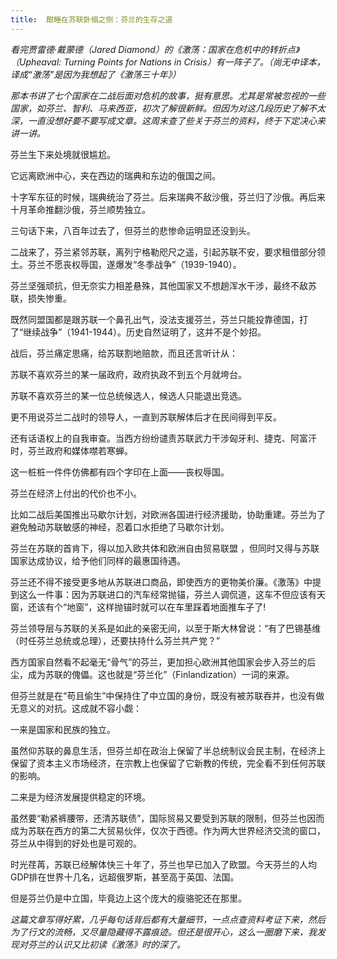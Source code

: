 ```yaml
---
title:  酣睡在苏联卧榻之侧：芬兰的生存之道
---
```


*看完贾雷德·戴蒙德（Jared Diamond）的《激荡：国家在危机中的转折点》（Upheaval: Turning Points for Nations in Crisis）有一阵子了。（尚无中译本，译成“激荡”是因为我想起了《激荡三十年》）*

*那本书讲了七个国家在二战后面对危机的故事，挺有意思。尤其是常被忽视的一些国家，如芬兰、智利、马来西亚，初次了解很新鲜。但因为对这几段历史了解不太深，一直没想好要不要写成文章。这周末查了些关于芬兰的资料，终于下定决心来讲一讲。*

芬兰生下来处境就很尴尬。

它远离欧洲中心，夹在西边的瑞典和东边的俄国之间。

十字军东征的时候，瑞典统治了芬兰。后来瑞典不敌沙俄，芬兰归了沙俄。再后来十月革命推翻沙俄，芬兰顺势独立。

三句话下来，八百年过去了，但芬兰的悲惨命运明显还没到头。

二战来了，芬兰紧邻苏联，离列宁格勒咫尺之遥，引起苏联不安，要求租借部分领土。芬兰不愿丧权辱国，遂爆发“冬季战争”（1939-1940）。

芬兰坚强顽抗，但无奈实力相差悬殊，其他国家又不想趟浑水干涉，最终不敌苏联，损失惨重。

既然同盟国都是跟苏联一个鼻孔出气，没法支援芬兰，芬兰只能投靠德国，打了“继续战争”（1941-1944）。历史自然证明了，这并不是个妙招。

战后，芬兰痛定思痛，给苏联割地赔款，而且还言听计从：

苏联不喜欢芬兰的某一届政府，政府执政不到五个月就垮台。

苏联不喜欢芬兰的某一位总统候选人，候选人只能退出竞选。

更不用说芬兰二战时的领导人，一直到苏联解体后才在民间得到平反。

还有话语权上的自我审查。当西方纷纷谴责苏联武力干涉匈牙利、捷克、阿富汗时，芬兰政府和媒体噤若寒蝉。

这一桩桩一件件仿佛都有四个字印在上面——丧权辱国。

芬兰在经济上付出的代价也不小。

比如二战后美国推出马歇尔计划，对欧洲各国进行经济援助，协助重建。芬兰为了避免触动苏联敏感的神经，忍着口水拒绝了马歇尔计划。

芬兰在苏联的首肯下，得以加入欧共体和欧洲自由贸易联盟 ，但同时又得与苏联国家达成协议，给予他们同样的最惠国待遇。

芬兰还不得不接受更多地从苏联进口商品，即使西方的更物美价廉。《激荡》中提到这么一件事：因为苏联进口的汽车经常抛锚，芬兰人调侃道，这车不但应该有天窗，还该有个“地窗”，这样抛锚时就可以在车里踩着地面推车子了!

芬兰领导层与苏联的关系是如此的亲密无间，以至于斯大林曾说：“有了巴锡基维（时任芬兰总统或总理），还要扶持什么芬兰共产党？”

西方国家自然看不起毫无“骨气”的芬兰，更加担心欧洲其他国家会步入芬兰的后尘，成为苏联的傀儡。这也就是“芬兰化”（Finlandization）一词的来源。

但芬兰就是在“苟且偷生”中保持住了中立国的身份，既没有被苏联吞并，也没有做无意义的对抗。这成就不容小觑：​

一来是国家和民族的独立。

虽然仰苏联的鼻息生活，但芬兰却在政治上保留了半总统制议会民主制，在经济上保留了资本主义市场经济，在宗教上也保留了它新教的传统，完全看不到任何苏联的影响。

二来是为经济发展提供稳定的环境。

虽然要“勒紧裤腰带，还清苏联债”，国际贸易又要受到苏联的限制，但芬兰也因而成为苏联在西方的第二大贸易伙伴，仅次于西德。作为两大世界经济交流的窗口，芬兰从中得到的好处也是可观的。

时光荏苒，苏联已经解体快三十年了，芬兰也早已加入了欧盟。今天芬兰的人均GDP排在世界十几名，远超俄罗斯，甚至高于英国、法国。

但是芬兰仍是中立国，毕竟边上这个庞大的瘦骆驼还在那里。

*这篇文章写得好累，几乎每句话背后都有大量细节，一点点查资料考证下来，然后为了行文的流畅，又尽量隐藏得不露痕迹。但还是很开心，这么一圈磨下来，我发现对芬兰的认识又比初读《激荡》时的深了。*
